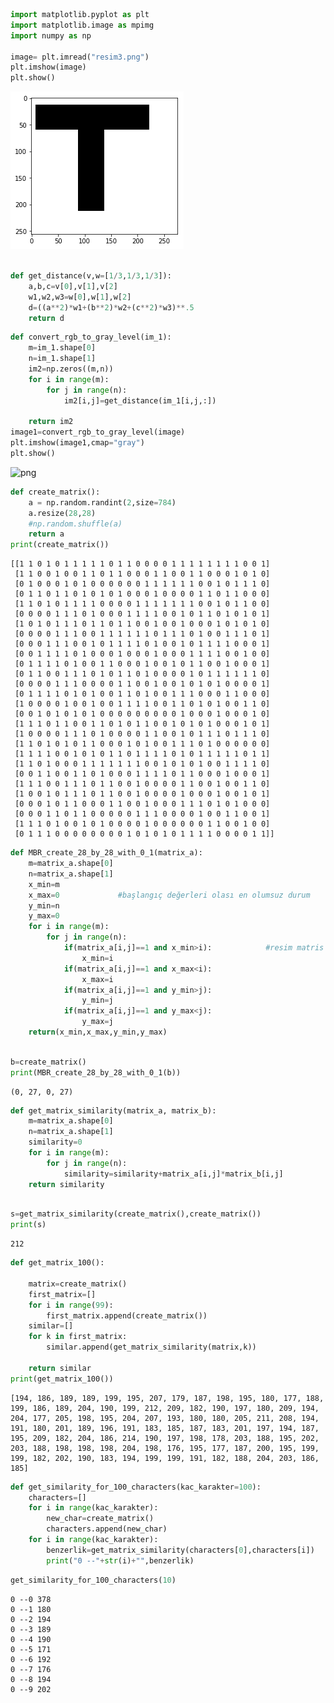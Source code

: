 

```python
import matplotlib.pyplot as plt
import matplotlib.image as mpimg
import numpy as np

image= plt.imread("resim3.png")
plt.imshow(image)
plt.show()
```


![png](output_0_0.png)



```python

def get_distance(v,w=[1/3,1/3,1/3]):
    a,b,c=v[0],v[1],v[2]
    w1,w2,w3=w[0],w[1],w[2]
    d=((a**2)*w1+(b**2)*w2+(c**2)*w3)**.5
    return d

```


```python
def convert_rgb_to_gray_level(im_1):
    m=im_1.shape[0]
    n=im_1.shape[1]
    im2=np.zeros((m,n))
    for i in range(m):
        for j in range(n):
            im2[i,j]=get_distance(im_1[i,j,:])
            
    return im2 
image1=convert_rgb_to_gray_level(image)
plt.imshow(image1,cmap="gray")
plt.show()
```


![png](output_2_0.png)



```python
def create_matrix():
    a = np.random.randint(2,size=784)
    a.resize(28,28)
    #np.random.shuffle(a)
    return a
print(create_matrix())

```

    [[1 1 0 1 0 1 1 1 1 1 0 1 1 0 0 0 0 1 1 1 1 1 1 1 1 0 0 1]
     [1 1 0 0 1 0 0 1 1 0 1 1 0 0 0 1 1 0 0 1 1 0 0 0 1 0 1 0]
     [0 1 0 0 0 1 0 1 0 0 0 0 0 0 1 1 1 1 1 1 0 0 1 0 1 1 1 0]
     [0 1 1 0 1 1 0 1 0 1 0 1 0 0 0 1 0 0 0 0 1 1 0 1 1 0 0 0]
     [1 1 0 1 0 1 1 1 1 0 0 0 0 1 1 1 1 1 1 1 0 0 1 0 1 1 0 0]
     [0 0 0 0 1 1 1 0 1 0 0 0 1 1 1 1 0 0 1 0 1 1 0 1 0 1 0 1]
     [1 0 1 0 1 1 1 0 1 1 0 1 1 0 0 1 0 0 1 0 0 0 1 0 1 0 1 0]
     [0 0 0 0 1 1 1 0 0 1 1 1 1 1 1 0 1 1 1 0 1 0 0 1 1 1 0 1]
     [0 0 0 1 1 1 0 0 1 0 1 1 1 1 0 1 0 0 1 0 1 1 1 1 0 0 0 1]
     [0 0 1 1 1 1 0 1 0 0 0 1 0 0 0 1 0 0 0 1 1 1 1 0 0 1 0 0]
     [0 1 1 1 1 0 1 0 0 1 1 0 0 0 1 0 0 1 0 1 1 0 0 1 0 0 0 1]
     [0 1 1 0 0 1 1 1 0 1 0 1 1 0 1 0 0 0 0 1 0 1 1 1 1 1 1 0]
     [0 0 0 0 1 1 1 0 0 0 0 1 1 0 0 1 0 0 1 0 1 0 1 0 0 0 0 1]
     [0 1 1 1 1 0 1 0 1 0 0 1 1 0 1 0 0 1 1 1 0 0 0 1 1 0 0 0]
     [1 0 0 0 0 1 0 0 1 0 0 1 1 1 1 0 0 1 1 0 1 0 1 0 0 1 1 0]
     [0 0 1 0 1 0 1 0 1 0 0 0 0 0 0 0 0 0 1 0 0 0 1 0 0 0 1 0]
     [1 1 1 0 1 1 0 0 1 1 0 1 0 1 1 0 0 1 0 1 0 1 0 0 0 1 0 1]
     [1 0 0 0 0 1 1 1 0 1 0 0 0 0 1 1 0 0 1 0 1 1 1 0 1 1 1 0]
     [1 1 0 1 0 1 0 1 1 0 0 0 1 0 1 0 0 1 1 1 0 1 0 0 0 0 0 0]
     [1 1 1 1 0 0 1 0 1 0 1 1 0 1 1 1 1 0 1 0 1 1 1 1 1 0 1 1]
     [1 1 0 1 0 0 0 1 1 1 1 1 1 1 0 0 1 0 1 0 1 0 0 1 1 1 1 0]
     [0 0 1 1 0 0 1 1 0 1 0 0 0 1 1 1 1 0 1 1 0 0 0 1 0 0 0 1]
     [1 1 1 0 0 1 1 1 0 1 1 0 0 1 0 0 0 0 1 1 0 0 1 0 0 1 1 0]
     [1 0 0 1 0 1 1 1 0 1 1 0 0 1 0 0 0 0 1 0 0 0 1 0 0 1 0 1]
     [0 0 0 1 0 1 1 0 0 0 1 1 0 0 1 0 0 0 1 1 1 0 1 0 1 0 0 0]
     [0 0 0 1 1 0 1 1 0 0 0 0 0 1 1 1 0 0 0 0 1 0 0 1 1 0 0 1]
     [1 1 1 0 1 0 0 1 0 1 0 0 0 0 1 0 0 0 0 0 0 1 1 0 0 1 0 0]
     [0 1 1 1 0 0 0 0 0 0 0 0 1 0 1 0 1 0 1 1 1 1 0 0 0 0 1 1]]
    


```python
def MBR_create_28_by_28_with_0_1(matrix_a):
    m=matrix_a.shape[0]
    n=matrix_a.shape[1]
    x_min=m
    x_max=0             #başlangıç değerleri olası en olumsuz durum
    y_min=n
    y_max=0
    for i in range(m):
        for j in range(n):
            if(matrix_a[i,j]==1 and x_min>i):            #resim matris üzerinden
                x_min=i
            if(matrix_a[i,j]==1 and x_max<i):
                x_max=i
            if(matrix_a[i,j]==1 and y_min>j):
                y_min=j
            if(matrix_a[i,j]==1 and y_max<j):
                y_max=j
    return(x_min,x_max,y_min,y_max)
    
```


```python
b=create_matrix()
print(MBR_create_28_by_28_with_0_1(b))
```

    (0, 27, 0, 27)
    


```python
def get_matrix_similarity(matrix_a, matrix_b):
    m=matrix_a.shape[0]
    n=matrix_a.shape[1]
    similarity=0
    for i in range(m):
        for j in range(n):
            similarity=similarity+matrix_a[i,j]*matrix_b[i,j]          
    return similarity
    
```


```python
s=get_matrix_similarity(create_matrix(),create_matrix())
print(s)
```

    212
    


```python
def get_matrix_100():
    
    matrix=create_matrix()
    first_matrix=[]
    for i in range(99):
        first_matrix.append(create_matrix())
    similar=[]
    for k in first_matrix:
        similar.append(get_matrix_similarity(matrix,k))
        
    return similar
print(get_matrix_100())
```

    [194, 186, 189, 189, 199, 195, 207, 179, 187, 198, 195, 180, 177, 188, 199, 186, 189, 204, 190, 199, 212, 209, 182, 190, 197, 180, 209, 194, 204, 177, 205, 198, 195, 204, 207, 193, 180, 180, 205, 211, 208, 194, 191, 180, 201, 189, 196, 191, 183, 185, 187, 183, 201, 197, 194, 187, 195, 209, 182, 204, 186, 214, 190, 197, 198, 178, 203, 188, 195, 202, 203, 188, 198, 198, 198, 204, 198, 176, 195, 177, 187, 200, 195, 199, 199, 182, 202, 190, 183, 194, 199, 199, 191, 182, 188, 204, 203, 186, 185]
    


```python
def get_similarity_for_100_characters(kac_karakter=100):
    characters=[]
    for i in range(kac_karakter):
        new_char=create_matrix()
        characters.append(new_char)
    for i in range(kac_karakter):
        benzerlik=get_matrix_similarity(characters[0],characters[i])
        print("0 --"+str(i)+"",benzerlik)
```


```python
get_similarity_for_100_characters(10)
```

    0 --0 378
    0 --1 180
    0 --2 194
    0 --3 189
    0 --4 190
    0 --5 171
    0 --6 192
    0 --7 176
    0 --8 194
    0 --9 202
    


```python

```
